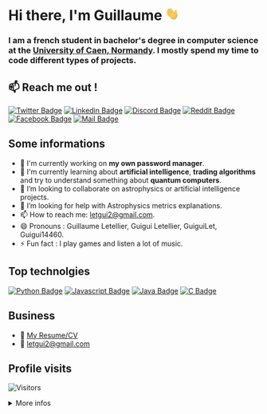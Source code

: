 # Hi there, I'm Guillaume <img src="images/hello_hand.gif" width="28px" alt="Hi !" />

### I am a french student in bachelor's degree in computer science at the [University of Caen, Normandy](http://www.unicaen.fr/). I mostly spend my time to code different types of projects.


## :mailbox: Reach me out !

[![Twitter Badge](https://img.shields.io/badge/-@GuiguiLet-1ca0f1?style=flat&labelColor=1ca0f1&logo=twitter&logoColor=white&link=https://twitter.com/GuiguiLet)](https://twitter.com/GuiguiLet) [![Linkedin Badge](https://img.shields.io/badge/-Guillaume%20Letellier-0e76a8?style=flat&labelColor=0e76a8&logo=linkedin&logoColor=white)](https://www.linkedin.com/in/guillaume-letellier-466418193/) [![Discord Badge](https://img.shields.io/badge/-Guigui-7289DA?style=flat&labelColor=7289DA&logo=discord&logoColor=white)](https://discordapp.com/users/339384664118657034/) [![Reddit Badge](https://img.shields.io/badge/-Guigui14460-FF4500?style=flat&labelColor=FF4500&logo=reddit&logoColor=white)](https://www.reddit.com/u/Guigui14460) [![Facebook Badge](https://img.shields.io/badge/-Guigui%20Letellier-4267B2?style=flat&labelColor=4267B2&logo=facebook&logoColor=white)](https://www.facebook.com/guiguiletellier.14/) [![Mail Badge](https://img.shields.io/badge/-letgui2@gmail.com-c0392b?style=flat&labelColor=c0392b&logo=gmail&logoColor=white)](mailto:letgui2@gmail.com)

<!-- [![Youtube Badge](https://img.shields.io/badge/-ProgLangLearn-e74c3c?style=flat&labelColor=e74c3c&logo=youtube&logoColor=white)](https://www.youtube.com/channel/UCIjvINHA3nQm971sv-bbFGw) -->

## Some informations
- 🔭 I'm currently working on **my own password manager**.
- 🌱 I'm currently learning about **artificial intelligence**, **trading algorithms** and try to understand something about **quantum computers**.
- 👯 I’m looking to collaborate on astrophysics or artificial intelligence projects.
- 🤔 I’m looking for help with Astrophysics metrics explanations.
- 📫 How to reach me: letgui2@gmail.com.
- 😄 Pronouns : Guillaume Letellier, Guigui Letellier, GuiguiLet, Guigui14460.
- ⚡ Fun fact : I play games and listen a lot of music.

## Top technolgies

[![Python Badge](https://img.shields.io/badge/-Python-4584b6?style=for-the-badge&labelColor=black&logo=python&logoColor=4584b6)](#) [![Javascript Badge](https://img.shields.io/badge/-Javascript-f7df1e?style=for-the-badge&labelColor=black&logo=javascript&logoColor=f7df1e)](#) [![Java Badge](https://img.shields.io/badge/-Java-db1f29?style=for-the-badge&labelColor=black&logo=java&logoColor=db1f29)](#) [![C Badge](https://img.shields.io/badge/-C-2472a6?style=for-the-badge&labelColor=black&logo=c&logoColor=2472a6)](#) 

<!-- [![PHP Badge](https://img.shields.io/badge/-PHP-8892be?style=for-the-badge&labelColor=black&logo=php&logoColor=8892be)](#) -->


## Business
- :paperclip: [My Resume/CV](documents/resume.pdf)
- :email: letgui2@gmail.com


## Profile visits

![Visitors](https://visitor-badge.laobi.icu/badge?page_id=Guigui14460.Guigui14460)

<details>
<summary>More infos</summary>

### Github stats

[![Guigui14460's github stats](https://github-readme-stats.vercel.app/api?username=Guigui14460&show_icons=true&theme=dracula&hide_border=false)](https://github.com/anuraghazra/github-readme-stats)

### Top languages used in my repos

[![Top Langs](https://github-readme-stats.vercel.app/api/top-langs/?username=Guigui14460&layout=compact)](https://github.com/anuraghazra/github-readme-stats)

<!-- &langs_count=8 -->

## Spotify songs :

[[https://spotify-github-profile.vercel.app/api/view.svg?uid=h4285qfcfvnef8jg13eigdkpo&redirect=true][https://spotify-github-profile.vercel.app/api/view.svg?uid=h4285qfcfvnef8jg13eigdkpo&cover_image=true&theme=default)]]

</details>

